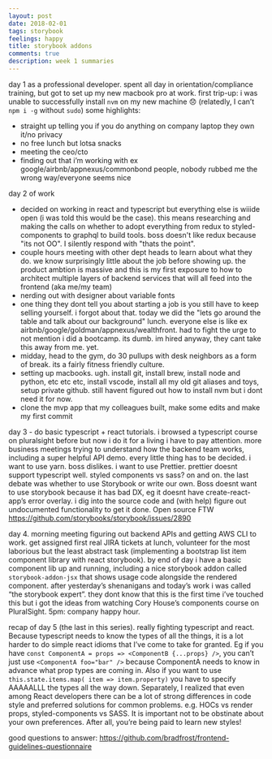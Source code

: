 ```yaml
---
layout: post
date: 2018-02-01
tags: storybook
feelings: happy
title: storybook addons
comments: true
description: week 1 summaries
---
```


day 1 as a professional developer. spent all day in orientation/compliance training, but got to set up my new macbook pro at work. first trip-up: i was unable to successfully install `nvm` on my new machine :disappointed: (relatedly, I can’t `npm i -g` without `sudo`)
 some highlights:
- straight up telling you if you do anything on company laptop they own it/no privacy
- no free lunch but lotsa snacks
- meeting the ceo/cto
- finding out that i’m working with ex google/airbnb/appnexus/commonbond people, nobody rubbed me the wrong way/everyone seems nice

day 2 of work
- decided on working in react and typescript but everything else is wiiide open (i was told this would be the case). this means researching and making the calls on whether to adopt everything from redux to styled-components to graphql to build tools. boss doesn't like redux because "its not OO". I silently respond with "thats the point".
- couple hours meeting with other dept heads to learn about what they do. we know surprisingly little about the job before showing up. the product ambtion is massive and this is my first exposure to how to architect multiple layers of backend services that will all feed into the frontend (aka me/my team)
- nerding out with designer about variable fonts
- one thing they dont tell you about starting a job is you still have to keep selling yourself. i forgot about that. today we did the "lets go around the table and talk about our background" lunch. everyone else is like ex airbnb/google/goldman/appnexus/wealthfront. had to fight the urge to not mention i did a bootcamp. its dumb. im hired anyway, they cant take this away from me. yet.
- midday, head to the gym, do 30 pullups with desk neighbors as a form of break. its a fairly fitness friendly culture.
- setting up macbooks. ugh. install git, install brew, install node and python, etc etc etc, install vscode, install all my old git aliases and toys, setup private github. still havent figured out how to install nvm but i dont need it for now.
- clone the mvp app that my colleagues built, make some edits and make my first commit

day 3 - do basic typescript + react tutorials. i browsed a typescript course on pluralsight before but now i do it for a living i have to pay attention. more business meetings trying to understand how the backend team works, including a super helpful API demo. every little thing has to be decided. i want to use yarn. boss dislikes. i want to use Prettier. prettier doesnt support typescript well. styled components vs sass? on and on. the last debate was whether to use Storybook or write our own. Boss doesnt want to use storybook because it has bad DX, eg it doesnt have create-react-app’s error overlay. i dig into the source code and (with help) figure out undocumented functionality to get it done. Open source FTW https://github.com/storybooks/storybook/issues/2890

day 4. morning meeting figuring out backend APIs and getting AWS CLI to work. get assigned first real JIRA tickets at lunch, volunteer for the most laborious but the least abstract task (implementing a bootstrap list item component library with react storybook). by end of day i have a basic component lib up and running, including a nice storybook addon called `storybook-addon-jsx` that shows usage code alongside the rendered component. after yesterday’s shenanigans and today’s work i was called “the storybook expert”. they dont know that this is the first time i’ve touched this but i got the ideas from watching Cory House’s components course on PluralSight. 5pm: company happy hour.

recap of day 5 (the last in this series). really fighting typescript and react. Because typescript needs to know the types of all the things, it is a lot harder to do simple react idioms that I’ve come to take for granted. Eg if you have `const ComponentA = props => <ComponentB {...props} />`, you can’t just use `<ComponentA foo="bar" />` because ComponentA needs to know in advance what prop types are coming in. Also if you want to use `this.state.items.map( item => item.property)` you have to specify AAAAALLL the types all the way down. Separately, I realized that even among React developers there can be a lot of strong differences in code style and preferred solutions for common problems. e.g. HOCs vs render props, styled-components vs SASS. It is important not to be obstinate about your own preferences. After all, you’re being paid to learn new styles!


good questions to answer: <https://github.com/bradfrost/frontend-guidelines-questionnaire>
